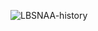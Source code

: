 
![LBSNAA-history](https://user-images.githubusercontent.com/67824009/157674922-d634291e-d8ea-49b1-ac37-bf8466691dfe.jpg)

